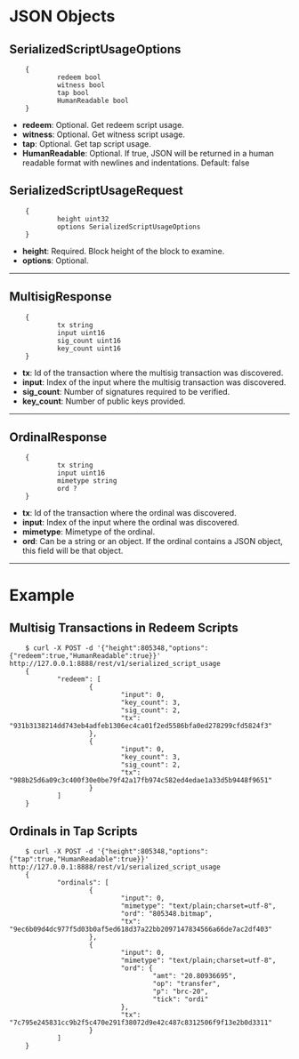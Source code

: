 # JSON Objects

## SerializedScriptUsageOptions

        {
                redeem bool
                witness bool
                tap bool
                HumanReadable bool
        }

- **redeem**: Optional. Get redeem script usage.
- **witness**: Optional. Get witness script usage.
- **tap**: Optional. Get tap script usage.
- **HumanReadable**: Optional. If true, JSON will be returned in a human readable format with newlines and indentations. Default: false

## SerializedScriptUsageRequest

        {
                height uint32
                options SerializedScriptUsageOptions
        }

- **height**: Required. Block height of the block to examine.
- **options**: Optional.

***

## MultisigResponse

        {
                tx string
                input uint16
                sig_count uint16
                key_count uint16
        }

- **tx**: Id of the transaction where the multisig transaction was discovered.
- **input**: Index of the input where the multisig transaction was discovered.
- **sig_count**: Number of signatures required to be verified.
- **key_count**: Number of public keys provided.

***

## OrdinalResponse

        {
                tx string
                input uint16
                mimetype string
                ord ?
        }

- **tx**: Id of the transaction where the ordinal was discovered.
- **input**: Index of the input where the ordinal was discovered.
- **mimetype**: Mimetype of the ordinal.
- **ord**: Can be a string or an object. If the ordinal contains a JSON object, this field will be that object.

***

# Example

## Multisig Transactions in Redeem Scripts

        $ curl -X POST -d '{"height":805348,"options":{"redeem":true,"HumanReadable":true}}' http://127.0.0.1:8888/rest/v1/serialized_script_usage
        {
                "redeem": [
                        {
                                "input": 0,
                                "key_count": 3,
                                "sig_count": 2,
                                "tx": "931b3138214dd743eb4adfeb1306ec4ca01f2ed5586bfa0ed278299cfd5824f3"
                        },
                        {
                                "input": 0,
                                "key_count": 3,
                                "sig_count": 2,
                                "tx": "988b25d6a09c3c400f30e0be79f42a17fb974c582ed4edae1a33d5b9448f9651"
                        }
                ]
        }

## Ordinals in Tap Scripts

        $ curl -X POST -d '{"height":805348,"options":{"tap":true,"HumanReadable":true}}' http://127.0.0.1:8888/rest/v1/serialized_script_usage
        {
                "ordinals": [
                        {
                                "input": 0,
                                "mimetype": "text/plain;charset=utf-8",
                                "ord": "805348.bitmap",
                                "tx": "9ec6b09d4dc977f5d03b0af5ed618d37a22bb2097147834566a66de7ac2df403"
                        },
                        {
                                "input": 0,
                                "mimetype": "text/plain;charset=utf-8",
                                "ord": {
                                        "amt": "20.80936695",
                                        "op": "transfer",
                                        "p": "brc-20",
                                        "tick": "ordi"
                                },
                                "tx": "7c795e245831cc9b2f5c470e291f38072d9e42c487c8312506f9f13e2b0d3311"
                        }
                ]
        }

